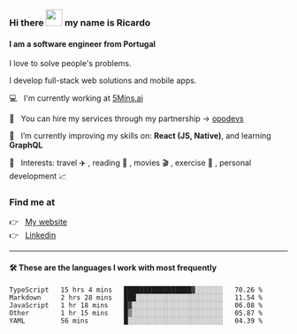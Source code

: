 ### Hi there <img src="https://raw.githubusercontent.com/iampavangandhi/iampavangandhi/master/gifs/Hi.gif" width="30"> my name is Ricardo
#### I am a software engineer from Portugal
I love to solve people's problems.

I develop full-stack web solutions and mobile apps.

💻  &nbsp; I'm currently working at <a href="https://5mins.ai/">5Mins.ai</a>

💼  &nbsp; You can hire my services through my partnership -> <a href="https://github.com/opodevs">opodevs</a>

🌱 &nbsp; I’m currently improving my skills on: **React (JS, Native)**, and learning **GraphQL**

💙 &nbsp; Interests: travel ✈️ , reading 📖 , movies 🎬 , exercise 🏃 , personal development 📈

### Find me at

<p align="left">
  👉  &nbsp;
  <a href="https://ricardopbarbosa.com" target="_blank">
    My website
  </a>
  <br/>
  👉 &nbsp;
  <a href="https://www.linkedin.com/in/ricardopbarbosa" target="_blank">
    Linkedin
  </a>
</p>

<hr />

#### 🛠 These are the languages I work with most frequently
<!--START_SECTION:waka-->

```text
TypeScript   15 hrs 4 mins   █████████████████▓░░░░░░░   70.26 %
Markdown     2 hrs 28 mins   ███░░░░░░░░░░░░░░░░░░░░░░   11.54 %
JavaScript   1 hr 18 mins    █▓░░░░░░░░░░░░░░░░░░░░░░░   06.08 %
Other        1 hr 15 mins    █▒░░░░░░░░░░░░░░░░░░░░░░░   05.87 %
YAML         56 mins         █░░░░░░░░░░░░░░░░░░░░░░░░   04.39 %
```

<!--END_SECTION:waka-->
